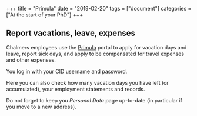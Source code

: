 +++
title =  "Primula"
date  = "2019-02-20"
tags = ["document"]
categories = ["At the start of your PhD"]
+++

## Report vacations, leave, expenses

Chalmers employees use the 
[Primula](https://personal.portal.chalmers.se/chalmers/) portal to apply for vacation days and leave, report sick days, and apply to be compensated for travel expenses and other expenses. 

You log in with your CID username and password.

Here you can also check how many vacation days you have left (or accumulated), your employment statements and records. 

Do not forget to keep you *Personal Data* page up-to-date (in particular if you move to a new address).
